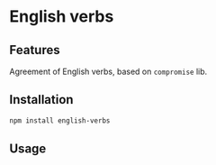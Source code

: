 # English verbs

## Features

Agreement of English verbs, based on `compromise` lib.


## Installation 
```sh
npm install english-verbs
```

## Usage

```javascript

```

